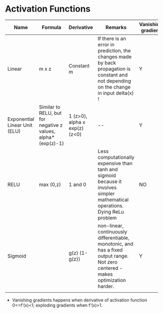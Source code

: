 # Activation Functions

| Name | Formula | Derivative | Remarks | Vanishing gradient | Activation Blowup |
|--|--|--|--|--|--|
| Linear | m x z | Constant m | If there is an error in prediction, the changes made by back propagation is constant and not depending on the change in input delta(x) ! | Y | Y |
| Exponential Linear Unit (ELU) | Similar to RELU, but for negative z values, alpha*(exp(z)-1) | 1 (z>0), alpha x exp(z) (z<0) |--| Y | Y |
| RELU | max (0,z) | 1 and 0 | Less computationally expensive than tanh and sigmoid because it involves simpler mathematical operations. Dying ReLu problem| NO | Y |
| Sigmoid | | g(z) (1-g(z))| non-linear, continuously differentiable, monotonic, and has a fixed output range. Not zero centered - makes optimization harder.| Y | NO |
||||||

* Vanishing gradients happens when derivative of activation function 0<=f’(x)<1; exploding gradients when f’(x)>1.
